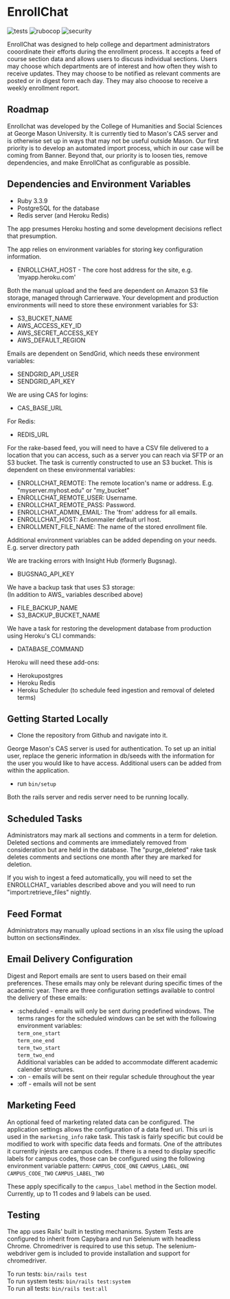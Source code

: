 # EnrollChat

![tests](https://github.com/chss-it/enrollchat/workflows/test_suite/badge.svg) ![rubocop](https://github.com/chss-it/enrollchat/workflows/rubocop/badge.svg) ![security](https://github.com/chss-it/enrollchat/workflows/brakeman/badge.svg)

EnrollChat was designed to help college and department administrators cooordinate their efforts during the enrollment process. It accepts a feed of course section data and allows users to discuss individual sections. Users may choose which departments are of interest and how often they wish to receive updates. They may choose to be notified as relevant comments are posted or in digest form each day. They may also chooose to receive a weekly enrollment report.

## Roadmap

Enrollchat was developed by the College of Humanities and Social Sciences at George Mason University. It is currently tied to Mason's CAS server and is otherwise set up in ways that may not be useful outside Mason. Our first priority is to develop an automated import process, which in our case will be coming from Banner. Beyond that, our priority is to loosen ties, remove dependencies, and make EnrollChat as configurable as possible.

## Dependencies and Environment Variables

* Ruby 3.3.9
* PostgreSQL for the database
* Redis server (and Heroku Redis)

The app presumes Heroku hosting and some development decisions reflect that presumption.

The app relies on environment variables for storing key configuration information.
* ENROLLCHAT_HOST - The core host address for the site, e.g. 'myapp.heroku.com'

Both the manual upload and the feed are dependent on Amazon S3 file storage, managed through Carrierwave. Your development and production environments will need to store these environment variables for S3:
* S3_BUCKET_NAME
* AWS_ACCESS_KEY_ID
* AWS_SECRET_ACCESS_KEY
* AWS_DEFAULT_REGION

Emails are dependent on SendGrid, which needs these environment variables:
* SENDGRID_API_USER
* SENDGRID_API_KEY

We are using CAS for logins:
* CAS_BASE_URL

For Redis:
* REDIS_URL

For the rake-based feed, you will need to have a CSV file delivered to a location that you can access, such as a server you can reach via SFTP or an S3 bucket. The task is currently constructed to use an S3 bucket. This is dependent on these environmental variables:
* ENROLLCHAT_REMOTE: The remote location's name or address. E.g. "myserver.myhost.edu" or "my_bucket"
* ENROLLCHAT_REMOTE_USER: Username.
* ENROLLCHAT_REMOTE_PASS: Password.
* ENROLLCHAT_ADMIN_EMAIL: The 'from' address for all emails.
* ENROLLCHAT_HOST: Actionmailer default url host.
* ENROLLMENT_FILE_NAME: The name of the stored enrollment file.

Additional environment variables can be added depending on your needs. E.g. server directory path

We are tracking errors with Insight Hub (formerly Bugsnag).
* BUGSNAG_API_KEY

We have a backup task that uses S3 storage:  
(In addition to AWS_ variables described above)  
* FILE_BACKUP_NAME  
* S3_BACKUP_BUCKET_NAME

We have a task for restoring the development database from production using Heroku's CLI commands:  
* DATABASE_COMMAND

Heroku will need these add-ons:
* Herokupostgres
* Heroku Redis
* Heroku Scheduler (to schedule feed ingestion and removal of deleted terms)

## Getting Started Locally
* Clone the repository from Github and navigate into it.

George Mason's CAS server is used for authentication. To set up an initial user, replace the generic information in db/seeds with the information for the user you would like to have access. Additional users can be added from within the application.

* run `bin/setup`

Both the rails server and redis server need to be running locally.

## Scheduled Tasks

Administrators may mark all sections and comments in a term for deletion. Deleted sections and comments are immediately removed from consideration but are held in the database. The "purge_deleted" rake task deletes comments and sections one month after they are marked for deletion.

If you wish to ingest a feed automatically, you will need to set the ENROLLCHAT_ variables described above and you will need to run "import:retrieve_files" nightly.

## Feed Format

Administrators may manually upload sections in an xlsx file using the upload button on sections#index.

## Email Delivery Configuration

Digest and Report emails are sent to users based on their email preferences. These emails may only be relevant during specific times of the academic year. There are three configuration settings available to control the delivery of these emails:
- :scheduled - emails will only be sent during predefined windows. The terms ranges for the scheduled windows can be set with the following environment variables:  
    `term_one_start`  
    `term_one_end`  
    `term_two_start`  
    `term_two_end`  
Additional variables can be added to accommodate different academic calender structures.  
- :on - emails will be sent on their regular schedule throughout the year
- :off - emails will not be sent

## Marketing Feed

An optional feed of marketing related data can be configured. The application settings allows the configuration of a data feed uri. This uri is used in the `marketing_info` rake task. This task is fairly specific but could be modified to work with specific data feeds and formats. One of the attributes it currently injests are campus codes. If there is a need to display specific labels for campus codes, those can be configured using the following environment variable pattern:
    `CAMPUS_CODE_ONE`
    `CAMPUS_LABEL_ONE`
    `CAMPUS_CODE_TWO`
    `CAMPUS_LABEL_TWO`

These apply specifically to the `campus_label` method in the Section model. Currently, up to 11 codes and 9 labels can be used.

## Testing

The app uses Rails' built in testing mechanisms. System Tests are configured to inherit from Capybara and run Selenium with headless Chrome. Chromedriver is required to use this setup. The selenium-webdriver gem is included to provide installation and support for chromedriver.

To run tests: `bin/rails test`  
To run system tests: `bin/rails test:system`  
To run all tests: `bin/rails test:all`
